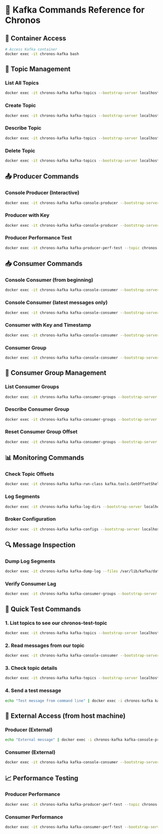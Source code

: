 # 🚀 Kafka Commands Reference for Chronos

## 🔧 Container Access
```bash
# Access Kafka container
docker exec -it chronos-kafka bash
```

## 📝 Topic Management

### List All Topics
```bash
docker exec -it chronos-kafka kafka-topics --bootstrap-server localhost:9092 --list
```

### Create Topic
```bash
docker exec -it chronos-kafka kafka-topics --bootstrap-server localhost:9092 --create --topic my-topic --partitions 3 --replication-factor 1
```

### Describe Topic
```bash
docker exec -it chronos-kafka kafka-topics --bootstrap-server localhost:9092 --describe --topic chronos-test-topic
```

### Delete Topic
```bash
docker exec -it chronos-kafka kafka-topics --bootstrap-server localhost:9092 --delete --topic my-topic
```

## 📤 Producer Commands

### Console Producer (Interactive)
```bash
docker exec -it chronos-kafka kafka-console-producer --bootstrap-server localhost:9092 --topic chronos-test-topic
```

### Producer with Key
```bash
docker exec -it chronos-kafka kafka-console-producer --bootstrap-server localhost:9092 --topic chronos-test-topic --property "key.separator=:" --property "parse.key=true"
```

### Producer Performance Test
```bash
docker exec -it chronos-kafka kafka-producer-perf-test --topic chronos-test-topic --num-records 1000 --record-size 100 --throughput 10 --producer-props bootstrap.servers=localhost:9092
```

## 📥 Consumer Commands

### Console Consumer (from beginning)
```bash
docker exec -it chronos-kafka kafka-console-consumer --bootstrap-server localhost:9092 --topic chronos-test-topic --from-beginning
```

### Console Consumer (latest messages only)
```bash
docker exec -it chronos-kafka kafka-console-consumer --bootstrap-server localhost:9092 --topic chronos-test-topic
```

### Consumer with Key and Timestamp
```bash
docker exec -it chronos-kafka kafka-console-consumer --bootstrap-server localhost:9092 --topic chronos-test-topic --from-beginning --property print.key=true --property print.timestamp=true --property key.separator=":"
```

### Consumer Group
```bash
docker exec -it chronos-kafka kafka-console-consumer --bootstrap-server localhost:9092 --topic chronos-test-topic --group my-consumer-group
```

## 👥 Consumer Group Management

### List Consumer Groups
```bash
docker exec -it chronos-kafka kafka-consumer-groups --bootstrap-server localhost:9092 --list
```

### Describe Consumer Group
```bash
docker exec -it chronos-kafka kafka-consumer-groups --bootstrap-server localhost:9092 --describe --group chronos-consumer-group
```

### Reset Consumer Group Offset
```bash
docker exec -it chronos-kafka kafka-consumer-groups --bootstrap-server localhost:9092 --group my-group --reset-offsets --to-earliest --topic chronos-test-topic --execute
```

## 📊 Monitoring Commands

### Check Topic Offsets
```bash
docker exec -it chronos-kafka kafka-run-class kafka.tools.GetOffsetShell --broker-list localhost:9092 --topic chronos-test-topic
```

### Log Segments
```bash
docker exec -it chronos-kafka kafka-log-dirs --bootstrap-server localhost:9092 --describe --json
```

### Broker Configuration
```bash
docker exec -it chronos-kafka kafka-configs --bootstrap-server localhost:9092 --entity-type brokers --entity-name 1 --describe
```

## 🔍 Message Inspection

### Dump Log Segments
```bash
docker exec -it chronos-kafka kafka-dump-log --files /var/lib/kafka/data/chronos-test-topic-0/00000000000000000000.log --print-data-log
```

### Verify Consumer Lag
```bash
docker exec -it chronos-kafka kafka-consumer-groups --bootstrap-server localhost:9092 --describe --group chronos-consumer-group --verbose
```

## 🚀 Quick Test Commands

### 1. List topics to see our chronos-test-topic
```bash
docker exec -it chronos-kafka kafka-topics --bootstrap-server localhost:9092 --list
```

### 2. Read messages from our topic
```bash
docker exec -it chronos-kafka kafka-console-consumer --bootstrap-server localhost:9092 --topic chronos-test-topic --from-beginning
```

### 3. Check topic details
```bash
docker exec -it chronos-kafka kafka-topics --bootstrap-server localhost:9092 --describe --topic chronos-test-topic
```

### 4. Send a test message
```bash
echo "Test message from command line" | docker exec -i chronos-kafka kafka-console-producer --bootstrap-server localhost:9092 --topic chronos-test-topic
```

## 🔧 External Access (from host machine)

### Producer (External)
```bash
echo "External message" | docker exec -i chronos-kafka kafka-console-producer --bootstrap-server localhost:29092 --topic chronos-test-topic
```

### Consumer (External)
```bash
docker exec -it chronos-kafka kafka-console-consumer --bootstrap-server localhost:29092 --topic chronos-test-topic --from-beginning
```

## 📈 Performance Testing

### Producer Performance
```bash
docker exec -it chronos-kafka kafka-producer-perf-test --topic chronos-test-topic --num-records 10000 --record-size 1024 --throughput 1000 --producer-props bootstrap.servers=localhost:9092
```

### Consumer Performance
```bash
docker exec -it chronos-kafka kafka-consumer-perf-test --bootstrap-server localhost:9092 --topic chronos-test-topic --messages 10000
```
